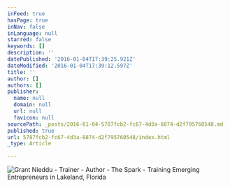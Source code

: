 ```yaml
---
inFeed: true
hasPage: true
inNav: false
inLanguage: null
starred: false
keywords: []
description: ''
datePublished: '2016-01-04T17:39:25.921Z'
dateModified: '2016-01-04T17:39:12.597Z'
title: ''
author: []
authors: []
publisher:
  name: null
  domain: null
  url: null
  favicon: null
sourcePath: _posts/2016-01-04-5787fcb2-fc67-4d3a-8874-d2f795760548.md
published: true
url: 5787fcb2-fc67-4d3a-8874-d2f795760548/index.html
_type: Article

---
```

![Grant Nieddu - Trainer - Author - The Spark - Training Emerging Entrepreneurs in Lakeland, Florida](https://s3-us-west-2.amazonaws.com/the-grid-img/p/bb1f500a8f5b66161c473e3ab0df22fea0d1046a.png)